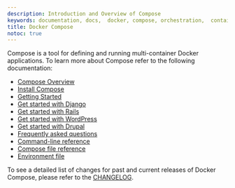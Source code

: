 ```yaml
---
description: Introduction and Overview of Compose
keywords: documentation, docs,  docker, compose, orchestration,  containers
title: Docker Compose
notoc: true
---
```


Compose is a tool for defining and running multi-container Docker applications. To learn more about Compose refer to the following documentation:

- [Compose Overview](overview.md)
- [Install Compose](install.md)
- [Getting Started](gettingstarted.md)
- [Get started with Django](django.md)
- [Get started with Rails](rails.md)
- [Get started with WordPress](wordpress.md)
- [Get started with Drupal](https://docs.docker.com/samples/drupal/)
- [Frequently asked questions](faq.md)
- [Command-line reference](./reference/index.md)
- [Compose file reference](/compose/compose-file/index.md)
- [Environment file](env-file.md)

To see a detailed list of changes for past and current releases of Docker
Compose, please refer to the
[CHANGELOG](https://github.com/docker/compose/blob/master/CHANGELOG.md).

